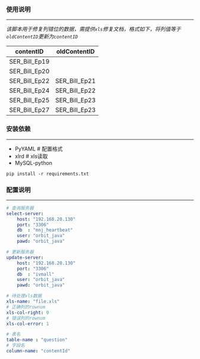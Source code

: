 ### 使用说明
------


*该脚本用于修复列错位的数据，需提供`xls`修复文档，格式如下，将列值等于`oldContentID`更新为`contentID`*

contentID     | oldContentID
--------------| -------------
SER_Bill_Ep19 |
SER_Bill_Ep20 |
SER_Bill_Ep22 | SER_Bill_Ep21
SER_Bill_Ep24 | SER_Bill_Ep22
SER_Bill_Ep25 | SER_Bill_Ep23
SER_Bill_Ep27 | SER_Bill_Ep23

### 安装依赖
----
* PyYAML  # 配置格式
* xlrd    # xls读取
* MySQL-python

```
pip install -r requirements.txt
```

### 配置说明
------
```yml
# 查询服务器
select-server:
    host: "192.168.20.130"
    port: "3306"
    db  : "mnj_heartbeat"
    user: "orbit_java"
    pawd: "orbit_java"

# 更新服务器
update-server:
    host: "192.168.20.130"
    port: "3306"
    db  : "ivmall"
    user: "orbit_java"
    pawd: "orbit_java"

# 待处理xls数据
xls-name: "file.xls"
# 正确列的rownum
xls-col-right: 0
# 错误列的rownum
xls-col-error: 1

# 表名
table-name : "question"
# 字段名
column-name: "contentId"
```
